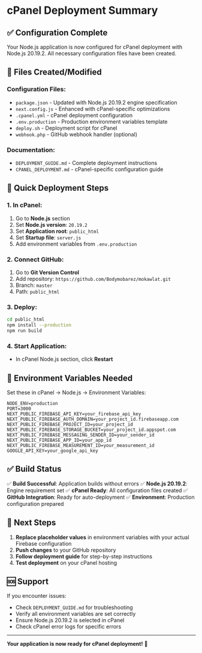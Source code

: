 # cPanel Deployment Summary

## ✅ Configuration Complete

Your Node.js application is now configured for cPanel deployment with Node.js 20.19.2. All necessary configuration files have been created.

## 📁 Files Created/Modified

### Configuration Files:
- `package.json` - Updated with Node.js 20.19.2 engine specification
- `next.config.js` - Enhanced with cPanel-specific optimizations
- `.cpanel.yml` - cPanel deployment configuration
- `.env.production` - Production environment variables template
- `deploy.sh` - Deployment script for cPanel
- `webhook.php` - GitHub webhook handler (optional)

### Documentation:
- `DEPLOYMENT_GUIDE.md` - Complete deployment instructions
- `CPANEL_DEPLOYMENT.md` - cPanel-specific configuration guide

## 🚀 Quick Deployment Steps

### 1. In cPanel:
1. Go to **Node.js** section
2. Set **Node.js version**: `20.19.2`
3. Set **Application root**: `public_html`
4. Set **Startup file**: `server.js`
5. Add environment variables from `.env.production`

### 2. Connect GitHub:
1. Go to **Git Version Control**
2. Add repository: `https://github.com/Bodymobarez/mokawlat.git`
3. Branch: `master`
4. Path: `public_html`

### 3. Deploy:
```bash
cd public_html
npm install --production
npm run build
```

### 4. Start Application:
- In cPanel Node.js section, click **Restart**

## 🔧 Environment Variables Needed

Set these in cPanel → Node.js → Environment Variables:

```
NODE_ENV=production
PORT=3000
NEXT_PUBLIC_FIREBASE_API_KEY=your_firebase_api_key
NEXT_PUBLIC_FIREBASE_AUTH_DOMAIN=your_project_id.firebaseapp.com
NEXT_PUBLIC_FIREBASE_PROJECT_ID=your_project_id
NEXT_PUBLIC_FIREBASE_STORAGE_BUCKET=your_project_id.appspot.com
NEXT_PUBLIC_FIREBASE_MESSAGING_SENDER_ID=your_sender_id
NEXT_PUBLIC_FIREBASE_APP_ID=your_app_id
NEXT_PUBLIC_FIREBASE_MEASUREMENT_ID=your_measurement_id
GOOGLE_API_KEY=your_google_api_key
```

## ✅ Build Status

✅ **Build Successful**: Application builds without errors
✅ **Node.js 20.19.2**: Engine requirement set
✅ **cPanel Ready**: All configuration files created
✅ **GitHub Integration**: Ready for auto-deployment
✅ **Environment**: Production configuration prepared

## 📝 Next Steps

1. **Replace placeholder values** in environment variables with your actual Firebase configuration
2. **Push changes** to your GitHub repository
3. **Follow deployment guide** for step-by-step instructions
4. **Test deployment** on your cPanel hosting

## 🆘 Support

If you encounter issues:
- Check `DEPLOYMENT_GUIDE.md` for troubleshooting
- Verify all environment variables are set correctly
- Ensure Node.js 20.19.2 is selected in cPanel
- Check cPanel error logs for specific errors

---

**Your application is now ready for cPanel deployment!** 🎉
